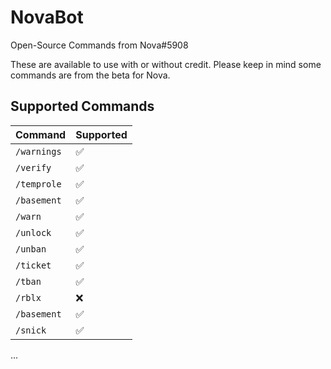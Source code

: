 # NovaBot
Open-Source Commands from Nova#5908

These are available to use with or without credit.
Please keep in mind some commands are from the beta for Nova.

## Supported Commands
| Command  | Supported          |
| -------  | ------------------- |
| `/warnings` | :white_check_mark: |
| `/verify` | :white_check_mark: |
| `/temprole` | :white_check_mark: |
| `/basement` | :white_check_mark: |
| `/warn` | :white_check_mark: |
| `/unlock` | :white_check_mark: |
| `/unban` | :white_check_mark: |
| `/ticket` | :white_check_mark: |
| `/tban` | :white_check_mark: |
| `/rblx` | :x: |
| `/basement` | :white_check_mark: |
| `/snick` | :white_check_mark: |
...
